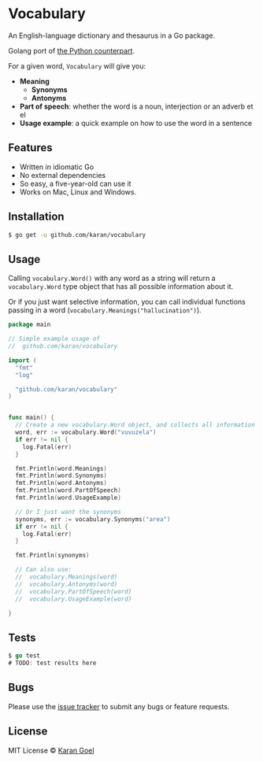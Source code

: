# Vocabulary

An English-language dictionary and thesaurus in a Go package.

Golang port of [the Python counterpart](https://github.com/prodicus/vocabulary/).

For a given word, `Vocabulary` will give you:

* **Meaning**
  * **Synonyms**
  * **Antonyms**
* **Part of speech**: whether the word is a noun, interjection or an adverb et el
* **Usage example**: a quick example on how to use the word in a sentence

## Features

* Written in idiomatic Go
* No external dependencies
* So easy, a five-year-old can use it
* Works on Mac, Linux and Windows.

## Installation

```bash
$ go get -u github.com/karan/vocabulary
```

## Usage

Calling `vocabulary.Word()` with any word as a string will return a `vocabulary.Word` type object that has all possible information about it.

Or if you just want selective information, you can call individual functions passing in a word (`vocabulary.Meanings("hallucination")`).

```go
package main

// Simple example usage of
//  github.com/karan/vocabulary

import (
  "fmt"
  "log"

  "github.com/karan/vocabulary"
)


func main() {
  // Create a new vocabulary.Word object, and collects all information it can.
  word, err := vocabulary.Word("vuvuzela")
  if err != nil {
    log.Fatal(err)
  }

  fmt.Println(word.Meanings)
  fmt.Println(word.Synonyms)
  fmt.Println(word.Antonyms)
  fmt.Println(word.PartOfSpeech)
  fmt.Println(word.UsageExample)

  // Or I just want the synonyms
  synonyms, err := vocabulary.Synonyms("area")
  if err != nil {
    log.Fatal(err)
  }

  fmt.Println(synonyms)

  // Can also use:
  //  vocabulary.Meanings(word)
  //  vocabulary.Antonyms(word)
  //  vocabulary.PartOfSpeech(word)
  //  vocabulary.UsageExample(word)

}
```

## Tests

```go
$ go test
# TODO: test results here
```

## Bugs

Please use the [issue tracker](https://github.com/karan/vocabulary/issues) to submit any bugs or feature requests.

## License

MIT License © [Karan Goel](https://twitter.com/karangoel)
